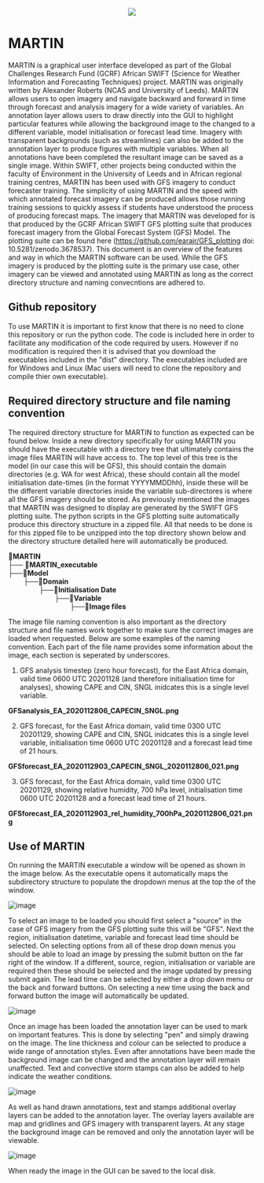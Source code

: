 <p align="center">
  <img src="https://github.com/earajr/MARTIN/blob/master/resources/MARTINlogo_small.png?raw=true">
</p>

# MARTIN

MARTIN is a graphical user interface developed as part of the Global Challenges Research Fund (GCRF) African SWIFT (Science for Weather Information and Forecasting Techniques) project. MARTIN was originally written by Alexander Roberts (NCAS and University of Leeds). MARTIN allows users to open imagery and navigate backward and forward in time through forecast and analysis imagery for a wide variety of variables. An annotation layer allows users to draw directly into the GUI to highlight particular features while allowing the background image to the changed to a different variable, model initialisation or forecast lead time. Imagery with transparent backgrounds (such as streamlines) can also be added to the annotation layer to produce figures with multiple variables. When all annotations have been completed the resultant image can be saved as a single image. Within SWIFT, other projects being conducted within the faculty of Environment in the University of Leeds and in African regional training centres, MARTIN has been used with GFS imagery to conduct forecaster training. The simplicity of using MARTIN and the speed with which annotated forecast imagery can be produced allows those running training sessions to quickly assess if students have understood the process of producing forecast maps.
The imagery that MARTIN was developed for is that produced by the GCRF African SWIFT GFS plotting suite that produces forecast imagery from the Global Forecast System (GFS) Model. The plotting suite can be found here (https://github.com/earajr/GFS_plotting doi: 10.5281/zenodo.3678537). This document is an overview of the features and way in which the MARTIN software can be used. While the GFS imagery is produced by the plotting suite is the primary use case, other imagery can be viewed and annotated using MARTIN as long as the correct directory structure and naming convecntions are adhered to.

## Github repository

To use MARTIN it is important to first know that there is no need to clone this repository or run the python code. The code is included here in order to facilitate any modification of the code required by users. However if no modification is required then it is advised that you download the executables included in the "dist" directory. The executables included are for Windows and Linux (Mac users will need to clone the repository and compile thier own executable). 

## Required directory structure and file naming convention

The required directory structure for MARTIN to function as expected can be found below. Inside a new directory specifically for using MARTIN you should have the executable with a directory tree that ultimately contains the image files MARTIN will have access to. The top level of this tree is the model (in our case this will be GFS), this should contain the domain directories (e.g. WA for west Africa), these should contain all the model initialisation date-times (in the format YYYYMMDDhh), inside these will be the different variable directories inside the variable sub-directores is where all the GFS imagery should be stored. As previously mentioned the images that MARTIN was designed to display are generated by the SWIFT GFS plotting suite. The python scripts in the GFS plotting suite automatically produce this directory structure in a zipped file. All that needs to be done is for this zipped file to be unzipped into the top directory shown below and the directory structure detailed here will automatically be produced.

📂**MARTIN**  
├── 📜**MARTIN_executable**  
├──📂**Model**  
&nbsp;&nbsp;&nbsp;&nbsp;&nbsp;&nbsp;&nbsp;&nbsp;├──📂**Domain**  
&nbsp;&nbsp;&nbsp;&nbsp;&nbsp;&nbsp;&nbsp;&nbsp;&nbsp;&nbsp;&nbsp;&nbsp;&nbsp;&nbsp;&nbsp;&nbsp;├──📂**Initialisation Date**  
&nbsp;&nbsp;&nbsp;&nbsp;&nbsp;&nbsp;&nbsp;&nbsp;&nbsp;&nbsp;&nbsp;&nbsp;&nbsp;&nbsp;&nbsp;&nbsp;&nbsp;&nbsp;&nbsp;&nbsp;&nbsp;&nbsp;&nbsp;&nbsp;├──📂**Variable**  
&nbsp;&nbsp;&nbsp;&nbsp;&nbsp;&nbsp;&nbsp;&nbsp;&nbsp;&nbsp;&nbsp;&nbsp;&nbsp;&nbsp;&nbsp;&nbsp;&nbsp;&nbsp;&nbsp;&nbsp;&nbsp;&nbsp;&nbsp;&nbsp;&nbsp;&nbsp;&nbsp;&nbsp;&nbsp;&nbsp;&nbsp;&nbsp;├──📜**Image files**

The image file naming convention is also important as the directory structure and file names work together to make sure the correct images are loaded when requested. Below are some examples of the naming convention. Each part of the file name provides some information about the image, each section is seperated by underscores. 

1) GFS analysis timestep (zero hour forecast), for the East Africa domain, valid time 0600 UTC 20201128 (and therefore initialisation time for analyses), showing CAPE and CIN, SNGL inidcates this is a single level variable.

**GFSanalysis_EA_2020112806_CAPECIN_SNGL.png**

2) GFS forecast, for the East Africa domain,  valid time 0300 UTC 20201129, showing CAPE and CIN, SNGL inidcates this is a single level variable, initialisation time 0600 UTC 20201128 and a forecast lead time of 21 hours.

**GFSforecast_EA_2020112903_CAPECIN_SNGL_2020112806_021.png**

3) GFS forecast, for the East Africa domain,  valid time 0300 UTC 20201129, showing relative humidity, 700 hPa level, initialisation time 0600 UTC 20201128 and a forecast lead time of 21 hours.

**GFSforecast_EA_2020112903_rel_humidity_700hPa_2020112806_021.png**

## Use of MARTIN

On running the MARTIN executable a window will be opened as shown in the image below. As the executable opens it automatically maps the subdirectory structure to populate the dropdown menus at the top the of the window.

![image](https://user-images.githubusercontent.com/45661641/142644056-6b964f78-50c6-4098-890d-3860ab72140a.png)

To select an image to be loaded you should first select a "source" in the case of GFS imagery from the GFS plotting suite this will be "GFS". Next the region, initialisation datetime, variable and forecast lead time should be selected. On selecting options from all of these drop down menus you should be able to load an image by pressing the submit button on the far right of the window. If a different, source, region, initialisation or variable are required then these should be selected and the image updated by pressing submit again. The lead time can be selected by either a drop down menu or the back and forward buttons. On selecting a new time using the back and forward button the image will automatically be updated.

![image](https://user-images.githubusercontent.com/45661641/142652478-975bc54e-7ad5-4c62-9344-de8740520ff5.png)

Once an image has been loaded the annotation layer can be used to mark on important features. This is done by selecting "pen" and simply drawing on the image. The line thickness and colour can be selected to produce a wide range of annotation styles. Even after annotations have been made the background image can be changed and the annotation layer will remain unaffected. Text and convective storm stamps can also be added to help indicate the weather conditions.

![image](https://user-images.githubusercontent.com/45661641/142655592-fc79ba3e-9bcd-4f93-9253-3ad6e3c628fe.png)

As well as hand drawn annotations, text and stamps additional overlay layers can be added to the annotation layer. The overlay layers available are map and gridlines and GFS imagery with transparent layers. At any stage the background image can be removed and only the annotation layer will be viewable.

![image](https://user-images.githubusercontent.com/45661641/142656695-c147eda4-4f4d-4a58-a1b1-215933f269cf.png)

When ready the image in the GUI can be saved to the local disk. 


